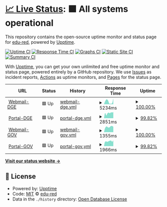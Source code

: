 # [📈 Live Status](https://edu-red.github.io/upptime): <!--live status--> **🟩 All systems operational**

This repository contains the open-source uptime monitor and status page for [edu-red](https://edu-red.github.io/upptime), powered by [Upptime](https://github.com/upptime/upptime).

[![Uptime CI](https://github.com/edu-red/upptime/workflows/Uptime%20CI/badge.svg)](https://github.com/edu-red/upptime/actions?query=workflow%3A%22Uptime+CI%22)
[![Response Time CI](https://github.com/edu-red/upptime/workflows/Response%20Time%20CI/badge.svg)](https://github.com/edu-red/upptime/actions?query=workflow%3A%22Response+Time+CI%22)
[![Graphs CI](https://github.com/edu-red/upptime/workflows/Graphs%20CI/badge.svg)](https://github.com/edu-red/upptime/actions?query=workflow%3A%22Graphs+CI%22)
[![Static Site CI](https://github.com/edu-red/upptime/workflows/Static%20Site%20CI/badge.svg)](https://github.com/edu-red/upptime/actions?query=workflow%3A%22Static+Site+CI%22)
[![Summary CI](https://github.com/edu-red/upptime/workflows/Summary%20CI/badge.svg)](https://github.com/edu-red/upptime/actions?query=workflow%3A%22Summary+CI%22)

With [Upptime](https://upptime.js.org), you can get your own unlimited and free uptime monitor and status page, powered entirely by a GitHub repository. We use [Issues](https://github.com/edu-red/upptime/issues) as incident reports, [Actions](https://github.com/edu-red/upptime/actions) as uptime monitors, and [Pages](https://edu-red.github.io/upptime) for the status page.

<!--start: status pages-->
<!-- This summary is generated by Upptime (https://github.com/upptime/upptime) -->
<!-- Do not edit this manually, your changes will be overwritten -->
<!-- prettier-ignore -->
| URL | Status | History | Response Time | Uptime |
| --- | ------ | ------- | ------------- | ------ |
| <img alt="" src="https://www.mendoza.edu.ar/favicon.ico" height="13"> [Webmail-DGE](http://webmail.mendoza.edu.ar) | 🟩 Up | [webmail-dge.yml](https://github.com/edu-red/DGE-GOV/commits/HEAD/history/webmail-dge.yml) | <details><summary><img alt="Response time graph" src="./graphs/webmail-dge/response-time-week.png" height="20"> 5234ms</summary><br><a href="https://edu-red.github.io/DGE-GOV/history/webmail-dge"><img alt="Response time 1227" src="https://img.shields.io/endpoint?url=https%3A%2F%2Fraw.githubusercontent.com%2Fedu-red%2FDGE-GOV%2FHEAD%2Fapi%2Fwebmail-dge%2Fresponse-time.json"></a><br><a href="https://edu-red.github.io/DGE-GOV/history/webmail-dge"><img alt="24-hour response time 10707" src="https://img.shields.io/endpoint?url=https%3A%2F%2Fraw.githubusercontent.com%2Fedu-red%2FDGE-GOV%2FHEAD%2Fapi%2Fwebmail-dge%2Fresponse-time-day.json"></a><br><a href="https://edu-red.github.io/DGE-GOV/history/webmail-dge"><img alt="7-day response time 5234" src="https://img.shields.io/endpoint?url=https%3A%2F%2Fraw.githubusercontent.com%2Fedu-red%2FDGE-GOV%2FHEAD%2Fapi%2Fwebmail-dge%2Fresponse-time-week.json"></a><br><a href="https://edu-red.github.io/DGE-GOV/history/webmail-dge"><img alt="30-day response time 4019" src="https://img.shields.io/endpoint?url=https%3A%2F%2Fraw.githubusercontent.com%2Fedu-red%2FDGE-GOV%2FHEAD%2Fapi%2Fwebmail-dge%2Fresponse-time-month.json"></a><br><a href="https://edu-red.github.io/DGE-GOV/history/webmail-dge"><img alt="1-year response time 1201" src="https://img.shields.io/endpoint?url=https%3A%2F%2Fraw.githubusercontent.com%2Fedu-red%2FDGE-GOV%2FHEAD%2Fapi%2Fwebmail-dge%2Fresponse-time-year.json"></a></details> | <details><summary><a href="https://edu-red.github.io/DGE-GOV/history/webmail-dge">100.00%</a></summary><a href="https://edu-red.github.io/DGE-GOV/history/webmail-dge"><img alt="All-time uptime 99.80%" src="https://img.shields.io/endpoint?url=https%3A%2F%2Fraw.githubusercontent.com%2Fedu-red%2FDGE-GOV%2FHEAD%2Fapi%2Fwebmail-dge%2Fuptime.json"></a><br><a href="https://edu-red.github.io/DGE-GOV/history/webmail-dge"><img alt="24-hour uptime 100.00%" src="https://img.shields.io/endpoint?url=https%3A%2F%2Fraw.githubusercontent.com%2Fedu-red%2FDGE-GOV%2FHEAD%2Fapi%2Fwebmail-dge%2Fuptime-day.json"></a><br><a href="https://edu-red.github.io/DGE-GOV/history/webmail-dge"><img alt="7-day uptime 100.00%" src="https://img.shields.io/endpoint?url=https%3A%2F%2Fraw.githubusercontent.com%2Fedu-red%2FDGE-GOV%2FHEAD%2Fapi%2Fwebmail-dge%2Fuptime-week.json"></a><br><a href="https://edu-red.github.io/DGE-GOV/history/webmail-dge"><img alt="30-day uptime 99.17%" src="https://img.shields.io/endpoint?url=https%3A%2F%2Fraw.githubusercontent.com%2Fedu-red%2FDGE-GOV%2FHEAD%2Fapi%2Fwebmail-dge%2Fuptime-month.json"></a><br><a href="https://edu-red.github.io/DGE-GOV/history/webmail-dge"><img alt="1-year uptime 99.82%" src="https://img.shields.io/endpoint?url=https%3A%2F%2Fraw.githubusercontent.com%2Fedu-red%2FDGE-GOV%2FHEAD%2Fapi%2Fwebmail-dge%2Fuptime-year.json"></a></details>
| <img alt="" src="https://www.mendoza.edu.ar/favicon.ico" height="13"> [Portal-DGE](https://www.mendoza.edu.ar) | 🟩 Up | [portal-dge.yml](https://github.com/edu-red/DGE-GOV/commits/HEAD/history/portal-dge.yml) | <details><summary><img alt="Response time graph" src="./graphs/portal-dge/response-time-week.png" height="20"> 2851ms</summary><br><a href="https://edu-red.github.io/DGE-GOV/history/portal-dge"><img alt="Response time 4081" src="https://img.shields.io/endpoint?url=https%3A%2F%2Fraw.githubusercontent.com%2Fedu-red%2FDGE-GOV%2FHEAD%2Fapi%2Fportal-dge%2Fresponse-time.json"></a><br><a href="https://edu-red.github.io/DGE-GOV/history/portal-dge"><img alt="24-hour response time 3403" src="https://img.shields.io/endpoint?url=https%3A%2F%2Fraw.githubusercontent.com%2Fedu-red%2FDGE-GOV%2FHEAD%2Fapi%2Fportal-dge%2Fresponse-time-day.json"></a><br><a href="https://edu-red.github.io/DGE-GOV/history/portal-dge"><img alt="7-day response time 2851" src="https://img.shields.io/endpoint?url=https%3A%2F%2Fraw.githubusercontent.com%2Fedu-red%2FDGE-GOV%2FHEAD%2Fapi%2Fportal-dge%2Fresponse-time-week.json"></a><br><a href="https://edu-red.github.io/DGE-GOV/history/portal-dge"><img alt="30-day response time 4159" src="https://img.shields.io/endpoint?url=https%3A%2F%2Fraw.githubusercontent.com%2Fedu-red%2FDGE-GOV%2FHEAD%2Fapi%2Fportal-dge%2Fresponse-time-month.json"></a><br><a href="https://edu-red.github.io/DGE-GOV/history/portal-dge"><img alt="1-year response time 3962" src="https://img.shields.io/endpoint?url=https%3A%2F%2Fraw.githubusercontent.com%2Fedu-red%2FDGE-GOV%2FHEAD%2Fapi%2Fportal-dge%2Fresponse-time-year.json"></a></details> | <details><summary><a href="https://edu-red.github.io/DGE-GOV/history/portal-dge">99.82%</a></summary><a href="https://edu-red.github.io/DGE-GOV/history/portal-dge"><img alt="All-time uptime 99.39%" src="https://img.shields.io/endpoint?url=https%3A%2F%2Fraw.githubusercontent.com%2Fedu-red%2FDGE-GOV%2FHEAD%2Fapi%2Fportal-dge%2Fuptime.json"></a><br><a href="https://edu-red.github.io/DGE-GOV/history/portal-dge"><img alt="24-hour uptime 100.00%" src="https://img.shields.io/endpoint?url=https%3A%2F%2Fraw.githubusercontent.com%2Fedu-red%2FDGE-GOV%2FHEAD%2Fapi%2Fportal-dge%2Fuptime-day.json"></a><br><a href="https://edu-red.github.io/DGE-GOV/history/portal-dge"><img alt="7-day uptime 99.82%" src="https://img.shields.io/endpoint?url=https%3A%2F%2Fraw.githubusercontent.com%2Fedu-red%2FDGE-GOV%2FHEAD%2Fapi%2Fportal-dge%2Fuptime-week.json"></a><br><a href="https://edu-red.github.io/DGE-GOV/history/portal-dge"><img alt="30-day uptime 97.15%" src="https://img.shields.io/endpoint?url=https%3A%2F%2Fraw.githubusercontent.com%2Fedu-red%2FDGE-GOV%2FHEAD%2Fapi%2Fportal-dge%2Fuptime-month.json"></a><br><a href="https://edu-red.github.io/DGE-GOV/history/portal-dge"><img alt="1-year uptime 99.16%" src="https://img.shields.io/endpoint?url=https%3A%2F%2Fraw.githubusercontent.com%2Fedu-red%2FDGE-GOV%2FHEAD%2Fapi%2Fportal-dge%2Fuptime-year.json"></a></details>
| <img alt="" src="https://rcmail.mendoza.gov.ar/favicon.ico" height="13"> [Webmail-GOV](https://rcmail.mendoza.gov.ar/) | 🟩 Up | [webmail-gov.yml](https://github.com/edu-red/DGE-GOV/commits/HEAD/history/webmail-gov.yml) | <details><summary><img alt="Response time graph" src="./graphs/webmail-gov/response-time-week.png" height="20"> 1355ms</summary><br><a href="https://edu-red.github.io/DGE-GOV/history/webmail-gov"><img alt="Response time 1280" src="https://img.shields.io/endpoint?url=https%3A%2F%2Fraw.githubusercontent.com%2Fedu-red%2FDGE-GOV%2FHEAD%2Fapi%2Fwebmail-gov%2Fresponse-time.json"></a><br><a href="https://edu-red.github.io/DGE-GOV/history/webmail-gov"><img alt="24-hour response time 1377" src="https://img.shields.io/endpoint?url=https%3A%2F%2Fraw.githubusercontent.com%2Fedu-red%2FDGE-GOV%2FHEAD%2Fapi%2Fwebmail-gov%2Fresponse-time-day.json"></a><br><a href="https://edu-red.github.io/DGE-GOV/history/webmail-gov"><img alt="7-day response time 1355" src="https://img.shields.io/endpoint?url=https%3A%2F%2Fraw.githubusercontent.com%2Fedu-red%2FDGE-GOV%2FHEAD%2Fapi%2Fwebmail-gov%2Fresponse-time-week.json"></a><br><a href="https://edu-red.github.io/DGE-GOV/history/webmail-gov"><img alt="30-day response time 1572" src="https://img.shields.io/endpoint?url=https%3A%2F%2Fraw.githubusercontent.com%2Fedu-red%2FDGE-GOV%2FHEAD%2Fapi%2Fwebmail-gov%2Fresponse-time-month.json"></a><br><a href="https://edu-red.github.io/DGE-GOV/history/webmail-gov"><img alt="1-year response time 1274" src="https://img.shields.io/endpoint?url=https%3A%2F%2Fraw.githubusercontent.com%2Fedu-red%2FDGE-GOV%2FHEAD%2Fapi%2Fwebmail-gov%2Fresponse-time-year.json"></a></details> | <details><summary><a href="https://edu-red.github.io/DGE-GOV/history/webmail-gov">100.00%</a></summary><a href="https://edu-red.github.io/DGE-GOV/history/webmail-gov"><img alt="All-time uptime 99.71%" src="https://img.shields.io/endpoint?url=https%3A%2F%2Fraw.githubusercontent.com%2Fedu-red%2FDGE-GOV%2FHEAD%2Fapi%2Fwebmail-gov%2Fuptime.json"></a><br><a href="https://edu-red.github.io/DGE-GOV/history/webmail-gov"><img alt="24-hour uptime 100.00%" src="https://img.shields.io/endpoint?url=https%3A%2F%2Fraw.githubusercontent.com%2Fedu-red%2FDGE-GOV%2FHEAD%2Fapi%2Fwebmail-gov%2Fuptime-day.json"></a><br><a href="https://edu-red.github.io/DGE-GOV/history/webmail-gov"><img alt="7-day uptime 100.00%" src="https://img.shields.io/endpoint?url=https%3A%2F%2Fraw.githubusercontent.com%2Fedu-red%2FDGE-GOV%2FHEAD%2Fapi%2Fwebmail-gov%2Fuptime-week.json"></a><br><a href="https://edu-red.github.io/DGE-GOV/history/webmail-gov"><img alt="30-day uptime 97.79%" src="https://img.shields.io/endpoint?url=https%3A%2F%2Fraw.githubusercontent.com%2Fedu-red%2FDGE-GOV%2FHEAD%2Fapi%2Fwebmail-gov%2Fuptime-month.json"></a><br><a href="https://edu-red.github.io/DGE-GOV/history/webmail-gov"><img alt="1-year uptime 99.74%" src="https://img.shields.io/endpoint?url=https%3A%2F%2Fraw.githubusercontent.com%2Fedu-red%2FDGE-GOV%2FHEAD%2Fapi%2Fwebmail-gov%2Fuptime-year.json"></a></details>
| <img alt="" src="https://www.mendoza.gov.ar/favicon.ico" height="13"> [Portal-GOV](https://www.mendoza.gov.ar) | 🟩 Up | [portal-gov.yml](https://github.com/edu-red/DGE-GOV/commits/HEAD/history/portal-gov.yml) | <details><summary><img alt="Response time graph" src="./graphs/portal-gov/response-time-week.png" height="20"> 1966ms</summary><br><a href="https://edu-red.github.io/DGE-GOV/history/portal-gov"><img alt="Response time 1930" src="https://img.shields.io/endpoint?url=https%3A%2F%2Fraw.githubusercontent.com%2Fedu-red%2FDGE-GOV%2FHEAD%2Fapi%2Fportal-gov%2Fresponse-time.json"></a><br><a href="https://edu-red.github.io/DGE-GOV/history/portal-gov"><img alt="24-hour response time 2025" src="https://img.shields.io/endpoint?url=https%3A%2F%2Fraw.githubusercontent.com%2Fedu-red%2FDGE-GOV%2FHEAD%2Fapi%2Fportal-gov%2Fresponse-time-day.json"></a><br><a href="https://edu-red.github.io/DGE-GOV/history/portal-gov"><img alt="7-day response time 1966" src="https://img.shields.io/endpoint?url=https%3A%2F%2Fraw.githubusercontent.com%2Fedu-red%2FDGE-GOV%2FHEAD%2Fapi%2Fportal-gov%2Fresponse-time-week.json"></a><br><a href="https://edu-red.github.io/DGE-GOV/history/portal-gov"><img alt="30-day response time 2090" src="https://img.shields.io/endpoint?url=https%3A%2F%2Fraw.githubusercontent.com%2Fedu-red%2FDGE-GOV%2FHEAD%2Fapi%2Fportal-gov%2Fresponse-time-month.json"></a><br><a href="https://edu-red.github.io/DGE-GOV/history/portal-gov"><img alt="1-year response time 1901" src="https://img.shields.io/endpoint?url=https%3A%2F%2Fraw.githubusercontent.com%2Fedu-red%2FDGE-GOV%2FHEAD%2Fapi%2Fportal-gov%2Fresponse-time-year.json"></a></details> | <details><summary><a href="https://edu-red.github.io/DGE-GOV/history/portal-gov">99.82%</a></summary><a href="https://edu-red.github.io/DGE-GOV/history/portal-gov"><img alt="All-time uptime 99.74%" src="https://img.shields.io/endpoint?url=https%3A%2F%2Fraw.githubusercontent.com%2Fedu-red%2FDGE-GOV%2FHEAD%2Fapi%2Fportal-gov%2Fuptime.json"></a><br><a href="https://edu-red.github.io/DGE-GOV/history/portal-gov"><img alt="24-hour uptime 98.72%" src="https://img.shields.io/endpoint?url=https%3A%2F%2Fraw.githubusercontent.com%2Fedu-red%2FDGE-GOV%2FHEAD%2Fapi%2Fportal-gov%2Fuptime-day.json"></a><br><a href="https://edu-red.github.io/DGE-GOV/history/portal-gov"><img alt="7-day uptime 99.82%" src="https://img.shields.io/endpoint?url=https%3A%2F%2Fraw.githubusercontent.com%2Fedu-red%2FDGE-GOV%2FHEAD%2Fapi%2Fportal-gov%2Fuptime-week.json"></a><br><a href="https://edu-red.github.io/DGE-GOV/history/portal-gov"><img alt="30-day uptime 97.78%" src="https://img.shields.io/endpoint?url=https%3A%2F%2Fraw.githubusercontent.com%2Fedu-red%2FDGE-GOV%2FHEAD%2Fapi%2Fportal-gov%2Fuptime-month.json"></a><br><a href="https://edu-red.github.io/DGE-GOV/history/portal-gov"><img alt="1-year uptime 99.73%" src="https://img.shields.io/endpoint?url=https%3A%2F%2Fraw.githubusercontent.com%2Fedu-red%2FDGE-GOV%2FHEAD%2Fapi%2Fportal-gov%2Fuptime-year.json"></a></details>

<!--end: status pages-->

[**Visit our status website →**](https://edu-red.github.io/upptime)

## 📄 License

- Powered by: [Upptime](https://github.com/upptime/upptime)
- Code: [MIT](./LICENSE) © [edu-red](https://edu-red.github.io/upptime)
- Data in the `./history` directory: [Open Database License](https://opendatacommons.org/licenses/odbl/1-0/)
